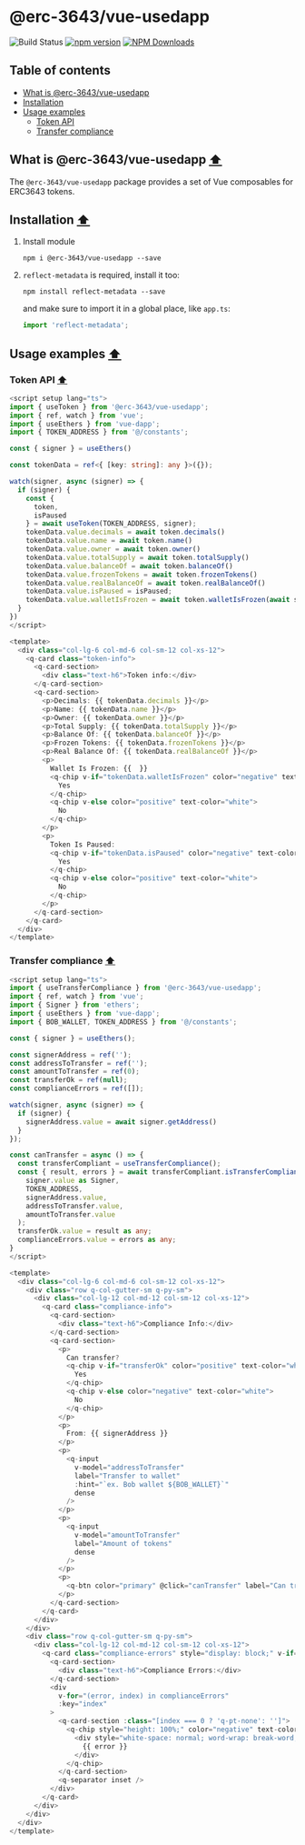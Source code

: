 # @erc-3643/vue-usedapp

![Build Status](https://github.com/ERC-3643/erc3643-packages/actions/workflows/push-checking.yml/badge.svg)
[![npm version](https://badge.fury.io/js/@erc-3643%2Fvue-usedapp.svg)](https://badge.fury.io/js/@erc-3643%2Fvue-usedapp)
[![NPM Downloads](https://img.shields.io/npm/dt/@erc-3643%2Fvue-usedapp.svg)](https://www.npmjs.com/package/@erc-3643%2Fvue-usedapp)

## Table of contents
- [What is @erc-3643/vue-usedapp](#what-is-erc-3643vue-usedapp-⬆)
- [Installation](#installation-⬆)
- [Usage examples](#usage-examples-⬆)
  - [Token API](#token-api-⬆)
  - [Transfer compliance](#transfer-compliance-⬆)

## What is @erc-3643/vue-usedapp [⬆](#table-of-contents)
The `@erc-3643/vue-usedapp` package provides a set of Vue composables for ERC3643 tokens.

## Installation [⬆](#table-of-contents)
1. Install module

    `npm i @erc-3643/vue-usedapp --save`
1. `reflect-metadata` is required, install it too:

   `npm install reflect-metadata --save`

   and make sure to import it in a global place, like `app.ts`:

   ```typescript
   import 'reflect-metadata';
   ```


## Usage examples [⬆](#table-of-contents)
### Token API [⬆](#table-of-contents)
```typescript
<script setup lang="ts">
import { useToken } from '@erc-3643/vue-usedapp';
import { ref, watch } from 'vue';
import { useEthers } from 'vue-dapp';
import { TOKEN_ADDRESS } from '@/constants';

const { signer } = useEthers()

const tokenData = ref<{ [key: string]: any }>({});

watch(signer, async (signer) => {
  if (signer) {
    const {
      token,
      isPaused
    } = await useToken(TOKEN_ADDRESS, signer);
    tokenData.value.decimals = await token.decimals()
    tokenData.value.name = await token.name()
    tokenData.value.owner = await token.owner()
    tokenData.value.totalSupply = await token.totalSupply()
    tokenData.value.balanceOf = await token.balanceOf()
    tokenData.value.frozenTokens = await token.frozenTokens()
    tokenData.value.realBalanceOf = await token.realBalanceOf()
    tokenData.value.isPaused = isPaused;
    tokenData.value.walletIsFrozen = await token.walletIsFrozen(await signer.getAddress())
  }
})
</script>

<template>
  <div class="col-lg-6 col-md-6 col-sm-12 col-xs-12">
    <q-card class="token-info">
      <q-card-section>
        <div class="text-h6">Token info:</div>
      </q-card-section>
      <q-card-section>
        <p>Decimals: {{ tokenData.decimals }}</p>
        <p>Name: {{ tokenData.name }}</p>
        <p>Owner: {{ tokenData.owner }}</p>
        <p>Total Supply: {{ tokenData.totalSupply }}</p>
        <p>Balance Of: {{ tokenData.balanceOf }}</p>
        <p>Frozen Tokens: {{ tokenData.frozenTokens }}</p>
        <p>Real Balance Of: {{ tokenData.realBalanceOf }}</p>
        <p>
          Wallet Is Frozen: {{  }}
          <q-chip v-if="tokenData.walletIsFrozen" color="negative" text-color="white">
            Yes
          </q-chip>
          <q-chip v-else color="positive" text-color="white">
            No
          </q-chip>
        </p>
        <p>
          Token Is Paused:
          <q-chip v-if="tokenData.isPaused" color="negative" text-color="white">
            Yes
          </q-chip>
          <q-chip v-else color="positive" text-color="white">
            No
          </q-chip>
        </p>
      </q-card-section>
    </q-card>
  </div>
</template>
```
### Transfer compliance [⬆](#table-of-contents)
```typescript
<script setup lang="ts">
import { useTransferCompliance } from '@erc-3643/vue-usedapp';
import { ref, watch } from 'vue';
import { Signer } from 'ethers';
import { useEthers } from 'vue-dapp';
import { BOB_WALLET, TOKEN_ADDRESS } from '@/constants';

const { signer } = useEthers();

const signerAddress = ref('');
const addressToTransfer = ref('');
const amountToTransfer = ref(0);
const transferOk = ref(null);
const complianceErrors = ref([]);

watch(signer, async (signer) => {
  if (signer) {
    signerAddress.value = await signer.getAddress()
  }
});

const canTransfer = async () => {
  const transferCompliant = useTransferCompliance();
  const { result, errors } = await transferCompliant.isTransferCompliant(
    signer.value as Signer,
    TOKEN_ADDRESS,
    signerAddress.value,
    addressToTransfer.value,
    amountToTransfer.value
  );
  transferOk.value = result as any;
  complianceErrors.value = errors as any;
}
</script>

<template>
  <div class="col-lg-6 col-md-6 col-sm-12 col-xs-12">
    <div class="row q-col-gutter-sm q-py-sm">
      <div class="col-lg-12 col-md-12 col-sm-12 col-xs-12">
        <q-card class="compliance-info">
          <q-card-section>
            <div class="text-h6">Compliance Info:</div>
          </q-card-section>
          <q-card-section>
            <p>
              Can transfer?
              <q-chip v-if="transferOk" color="positive" text-color="white">
                Yes
              </q-chip>
              <q-chip v-else color="negative" text-color="white">
                No
              </q-chip>
            </p>
            <p>
              From: {{ signerAddress }}
            </p>
            <p>
              <q-input
                v-model="addressToTransfer"
                label="Transfer to wallet"
                :hint="`ex. Bob wallet ${BOB_WALLET}`"
                dense
              />
            </p>
            <p>
              <q-input
                v-model="amountToTransfer"
                label="Amount of tokens"
                dense
              />
            </p>
            <p>
              <q-btn color="primary" @click="canTransfer" label="Can transfer?" dense />
            </p>
          </q-card-section>
        </q-card>
      </div>
    </div>
    <div class="row q-col-gutter-sm q-py-sm">
      <div class="col-lg-12 col-md-12 col-sm-12 col-xs-12">
        <q-card class="compliance-errors" style="display: block;" v-if="transferOk == false">
          <q-card-section>
            <div class="text-h6">Compliance Errors:</div>
          </q-card-section>
          <div
            v-for="(error, index) in complianceErrors"
            :key="index"
          >
            <q-card-section :class="[index === 0 ? 'q-pt-none': '']">
              <q-chip style="height: 100%;" color="negative" text-color="white">
                <div style="white-space: normal; word-wrap: break-word;">
                  {{ error }}
                </div>
              </q-chip>
            </q-card-section>
            <q-separator inset />
          </div>
        </q-card>
      </div>
    </div>
  </div>
</template>
```